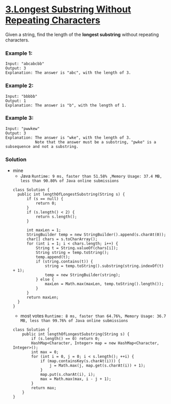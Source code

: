 # [3.Longest Substring Without Repeating Characters](https://leetcode.com/problems/longest-substring-without-repeating-characters/)

Given a string, find the length of the **longest substring** without repeating characters.

### Example 1:
    Input: "abcabcbb"
    Output: 3 
    Explanation: The answer is "abc", with the length of 3. 

### Example 2:
    Input: "bbbbb"
    Output: 1
    Explanation: The answer is "b", with the length of 1.

### Example 3:
    Input: "pwwkew"
    Output: 3
    Explanation: The answer is "wke", with the length of 3. 
                 Note that the answer must be a substring, "pwke" is a subsequence and not a substring.
                 
                 
### Solution
* mine
  * Java `Runtime: 9 ms, faster than 51.58% ,Memory Usage: 37.4 MB, less than 90.80% of Java online submissions`
  ```
  class Solution {
    public int lengthOfLongestSubstring(String s) {
        if (s == null) {
            return 0;
        }
        if (s.length() < 2) {
            return s.length();
        }

        int maxLen = 1;
        StringBuilder temp = new StringBuilder().append(s.charAt(0));
        char[] chars = s.toCharArray();
        for (int i = 1; i < chars.length; i++) {
            String t = String.valueOf(chars[i]);
            String string = temp.toString();
            temp.append(t);
            if (string.contains(t)) {
                string = temp.toString().substring(string.indexOf(t) + 1);
                temp = new StringBuilder(string);
            } else {
                maxLen = Math.max(maxLen, temp.toString().length());
            }
        }
        return maxLen;
    }
  }
  ```
  * most votes `Runtime: 8 ms, faster than 64.76%, Memory Usage: 36.7 MB, less than 99.76% of Java online submissions`
  ```
  class Solution {
      public int lengthOfLongestSubstring(String s) {
          if (s.length() == 0) return 0;
          HashMap<Character, Integer> map = new HashMap<Character, Integer>();
          int max = 0;
          for (int i = 0, j = 0; i < s.length(); ++i) {
              if (map.containsKey(s.charAt(i))) {
                  j = Math.max(j, map.get(s.charAt(i)) + 1);
              }
              map.put(s.charAt(i), i);
              max = Math.max(max, i - j + 1);
          }
          return max;
      }
  }
  ```
